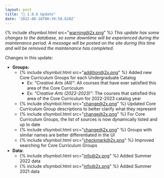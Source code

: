 ```yaml
---
layout: post
title: "🔧 1.0.6 Update"
date: '2022-08-18T00:39:58.610Z'
---
```


{% include sfsymbol.html src="warning@2x.png" %} _This update has some changes to the database, so some downtime will be experienced during the maintenance period. A message will be posted on the site during this time and will be removed the maintenance has completed._

Changes in this update:

- **Groups:**
  - {% include sfsymbol.html src="addition@2x.png" %} Added new Core Curriculum Groups for each Undergraduate Catalog
    - Ex: _"Creative Arts (All)"_: All courses that have ever satisfied this area of the Core Curriculum
    - Ex: _"Creative Arts (2022-2023)"_: The courses that satisfied this area of the Core Curriculum for 2022-2023 catalog year
  - {% include sfsymbol.html src="change@2x.png" %} Updated Core Curriculum Group descriptions to better clarify what they represent
  - {% include sfsymbol.html src="change@2x.png" %} For Core Curriculum Groups, the list of sources is now dynamically listed and up to date
  - {% include sfsymbol.html src="change@2x.png" %} Groups with similar names are better differentiated in the UI
  - {% include sfsymbol.html src="checkmark@2x.png" %} Improved searching for Core Curriculum Groups
- **Data:**
  - {% include sfsymbol.html src="info@2x.png" %} Added Summer 2022 data
  - {% include sfsymbol.html src="info@2x.png" %} Added Summer 2021 data
